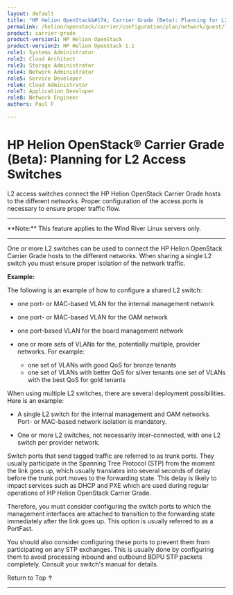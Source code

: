 ```yaml
---
layout: default
title: "HP Helion OpenStack&#174; Carrier Grade (Beta): Planning for L2 Access Switches"
permalink: /helion/openstack/carrier/configuration/plan/network/guest/l2/
product: carrier-grade
product-version1: HP Helion OpenStack
product-version2: HP Helion OpenStack 1.1
role1: Systems Administrator 
role2: Cloud Architect 
role3: Storage Administrator 
role4: Network Administrator 
role5: Service Developer 
role6: Cloud Administrator 
role7: Application Developer 
role8: Network Engineer 
authors: Paul F

---
```

<!--UNDER REVISION-->

<script>

function PageRefresh {
onLoad="window.refresh"
}

PageRefresh();

</script>

<!-- <p style="font-size: small;"> <a href="/helion/openstack/carrier/services/imaging/overview/">&#9664; PREV</a> | <a href="/helion/openstack/carrier/services/overview/">&#9650; UP</a> | <a href="/helion/openstack/carrier/services/object/overview/"> NEXT &#9654</a> </p> -->

# HP Helion OpenStack&#174; Carrier Grade (Beta): Planning for L2 Access Switches
<!-- From the Titanium Server Admin Guide -->

L2 access switches connect the HP Helion OpenStack Carrier Grade hosts to the different networks. Proper configuration of the access ports is necessary to ensure proper traffic flow.

<hr>
**Note:** This feature applies to the Wind River Linux servers only.
<hr>

One or more L2 switches can be used to connect the HP Helion OpenStack Carrier Grade hosts to the different networks. When sharing a single L2 switch you must ensure proper isolation of the network traffic. 

**Example:**

The following is an example of how to configure a shared L2 switch:

* one port- or MAC-based VLAN for the internal management network

* one port- or MAC-based VLAN for the OAM network

* one port-based VLAN for the board management network

* one or more sets of VLANs for the, potentially multiple, provider networks. For example:

	* one set of VLANs with good QoS for bronze tenants
	* one set of VLANs with better QoS for silver tenants
	 one set of VLANs with the best QoS for gold tenants

When using multiple L2 switches, there are several deployment possibilities. Here is an example:

* A single L2 switch for the internal management and OAM networks. Port- or MAC-based network isolation is mandatory.

* One or more L2 switches, not necessarily inter-connected, with one L2 switch per provider network.

Switch ports that send tagged traffic are referred to as trunk ports. They usually participate in the Spanning Tree Protocol (STP) from the moment the link goes up, which usually translates into several seconds of delay before the trunk port moves to the forwarding state. This delay is likely to impact services such as DHCP and PXE which are used during regular operations of HP Helion OpenStack Carrier Grade.

Therefore, you must consider configuring the switch ports to which the management interfaces are attached to transition to the forwarding state immediately after the link goes up. This option is usually referred to as a PortFast.

You should also consider configuring these ports to prevent them from participating on any STP exchanges. This is usually done by configuring them to avoid processing inbound and outbound BDPU STP packets completely. Consult your switch's manual for details.

<a href="#top" style="padding:14px 0px 14px 0px; text-decoration: none;"> Return to Top &#8593; </a>
 
----